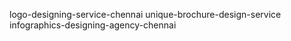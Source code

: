 logo-designing-service-chennai
unique-brochure-design-service
infographics-designing-agency-chennai
